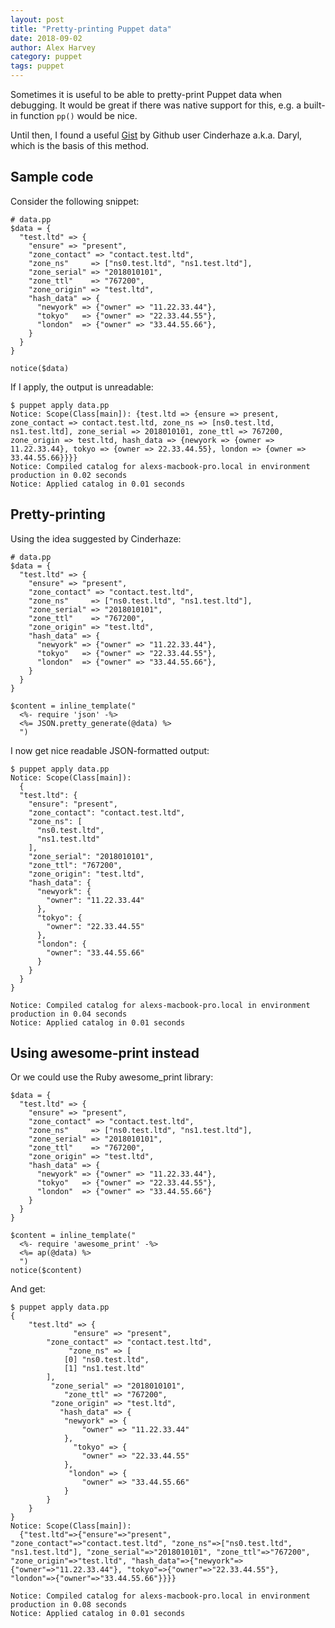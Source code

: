 ```yaml
---
layout: post
title: "Pretty-printing Puppet data"
date: 2018-09-02
author: Alex Harvey
category: puppet
tags: puppet
---
```


Sometimes it is useful to be able to pretty-print Puppet data when debugging. It would be great if there was native support for this, e.g. a built-in function `pp()` would be nice.

Until then, I found a useful [Gist](https://gist.github.com/Cinderhaze/6d1e90dec0184284eb25910b5ce06b5f) by Github user Cinderhaze a.k.a. Daryl, which is the basis of this method.

## Sample code

Consider the following snippet:

``` puppet
# data.pp
$data = {
  "test.ltd" => {
    "ensure" => "present",
    "zone_contact" => "contact.test.ltd",
    "zone_ns"     => ["ns0.test.ltd", "ns1.test.ltd"],
    "zone_serial" => "2018010101",
    "zone_ttl"    => "767200",
    "zone_origin" => "test.ltd",
    "hash_data" => {
      "newyork" => {"owner" => "11.22.33.44"},
      "tokyo"   => {"owner" => "22.33.44.55"},
      "london"  => {"owner" => "33.44.55.66"},
    }
  }
}

notice($data)
```

If I apply, the output is unreadable:

~~~ text
$ puppet apply data.pp
Notice: Scope(Class[main]): {test.ltd => {ensure => present, zone_contact => contact.test.ltd, zone_ns => [ns0.test.ltd, ns1.test.ltd], zone_serial => 2018010101, zone_ttl => 767200, zone_origin => test.ltd, hash_data => {newyork => {owner => 11.22.33.44}, tokyo => {owner => 22.33.44.55}, london => {owner => 33.44.55.66}}}}
Notice: Compiled catalog for alexs-macbook-pro.local in environment production in 0.02 seconds
Notice: Applied catalog in 0.01 seconds
~~~

## Pretty-printing

Using the idea suggested by Cinderhaze:

``` puppet
# data.pp
$data = {
  "test.ltd" => {
    "ensure" => "present",
    "zone_contact" => "contact.test.ltd",
    "zone_ns"     => ["ns0.test.ltd", "ns1.test.ltd"],
    "zone_serial" => "2018010101",
    "zone_ttl"    => "767200",
    "zone_origin" => "test.ltd",
    "hash_data" => {
      "newyork" => {"owner" => "11.22.33.44"},
      "tokyo"   => {"owner" => "22.33.44.55"},
      "london"  => {"owner" => "33.44.55.66"},
    }
  }
}

$content = inline_template("
  <%- require 'json' -%>
  <%= JSON.pretty_generate(@data) %>
  ")
```

I now get nice readable JSON-formatted output:

~~~ text
$ puppet apply data.pp
Notice: Scope(Class[main]):
  {
  "test.ltd": {
    "ensure": "present",
    "zone_contact": "contact.test.ltd",
    "zone_ns": [
      "ns0.test.ltd",
      "ns1.test.ltd"
    ],
    "zone_serial": "2018010101",
    "zone_ttl": "767200",
    "zone_origin": "test.ltd",
    "hash_data": {
      "newyork": {
        "owner": "11.22.33.44"
      },
      "tokyo": {
        "owner": "22.33.44.55"
      },
      "london": {
        "owner": "33.44.55.66"
      }
    }
  }
}

Notice: Compiled catalog for alexs-macbook-pro.local in environment production in 0.04 seconds
Notice: Applied catalog in 0.01 seconds
~~~

## Using awesome-print instead

Or we could use the Ruby awesome_print library:

``` puppet
$data = {
  "test.ltd" => {
    "ensure" => "present",
    "zone_contact" => "contact.test.ltd",
    "zone_ns"     => ["ns0.test.ltd", "ns1.test.ltd"],
    "zone_serial" => "2018010101",
    "zone_ttl"    => "767200",
    "zone_origin" => "test.ltd",
    "hash_data" => {
      "newyork" => {"owner" => "11.22.33.44"},
      "tokyo"   => {"owner" => "22.33.44.55"},
      "london"  => {"owner" => "33.44.55.66"}
    }
  }
}

$content = inline_template("
  <%- require 'awesome_print' -%>
  <%= ap(@data) %>
  ")
notice($content)
```

And get:

~~~ text
$ puppet apply data.pp
{
    "test.ltd" => {
              "ensure" => "present",
        "zone_contact" => "contact.test.ltd",
             "zone_ns" => [
            [0] "ns0.test.ltd",
            [1] "ns1.test.ltd"
        ],
         "zone_serial" => "2018010101",
            "zone_ttl" => "767200",
         "zone_origin" => "test.ltd",
           "hash_data" => {
            "newyork" => {
                "owner" => "11.22.33.44"
            },
              "tokyo" => {
                "owner" => "22.33.44.55"
            },
             "london" => {
                "owner" => "33.44.55.66"
            }
        }
    }
}
Notice: Scope(Class[main]):
  {"test.ltd"=>{"ensure"=>"present", "zone_contact"=>"contact.test.ltd", "zone_ns"=>["ns0.test.ltd", "ns1.test.ltd"], "zone_serial"=>"2018010101", "zone_ttl"=>"767200", "zone_origin"=>"test.ltd", "hash_data"=>{"newyork"=>{"owner"=>"11.22.33.44"}, "tokyo"=>{"owner"=>"22.33.44.55"}, "london"=>{"owner"=>"33.44.55.66"}}}}

Notice: Compiled catalog for alexs-macbook-pro.local in environment production in 0.08 seconds
Notice: Applied catalog in 0.01 seconds
~~~
